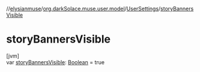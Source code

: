//[elysianmuse](../../../index.md)/[org.darkSolace.muse.user.model](../index.md)/[UserSettings](index.md)/[storyBannersVisible](story-banners-visible.md)

# storyBannersVisible

[jvm]\
var [storyBannersVisible](story-banners-visible.md): [Boolean](https://kotlinlang.org/api/latest/jvm/stdlib/kotlin/-boolean/index.html) = true
